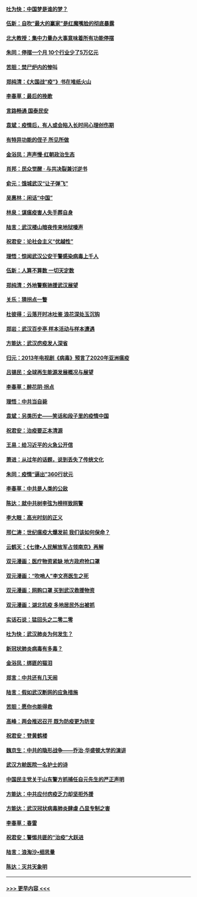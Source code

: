 #### [吐为快：中国梦是谁的梦？](../pages/nsc993/n11906564.md?t=03020431) 
#### [伍新：自吹“最大的赢家”是红魔嘴脸的彻底暴露](../pages/nsc993/n11906407.md?t=03020431) 
#### [北大教授：集中力量办大事意味着所有功能停摆](../pages/nsc993/n11904800.md?t=03020431) 
#### [朱同：停摆一个月 10个行业少了5万亿元](../pages/nsc993/n11904498.md?t=03020431) 
#### [苦胆：焚尸炉内的惨叫](../pages/nsc993/n11904479.md?t=03020431) 
#### [郑纯清：《大国战“疫”》书在堆纸火山](../pages/nsc993/n11904450.md?t=03020431) 
#### [李春草：最后的挽歌](../pages/nsc993/n11904441.md?t=03020431) 
#### [言路畅通 国泰民安](../pages/nsc993/n11904222.md?t=03020431) 
#### [袁斌：疫情后，有人或会陷入长时间心理创伤期](../pages/nsc993/n11901514.md?t=03020431) 
#### [有特异功能的侄子 所见所做](../pages/nsc993/n11901154.md?t=03020431) 
#### [金浴凤：声声慢‧红朝政治生态](../pages/nsc993/n11899553.md?t=03020431) 
#### [肖邦：民众觉醒 · 与共决裂兼讨逆书](../pages/nsc993/n11898435.md?t=03020431) 
#### [俞元：饿城武汉“让子弹飞”](../pages/nsc993/n11898344.md?t=03020431) 
#### [吴惠林：闲话“中国”](../pages/nsc993/n11898182.md?t=03020431) 
#### [林泉：谋瘟疫害人失手葬自身](../pages/nsc993/n11897892.md?t=03020431) 
#### [陆言：武汉楼山暗夜传来地狱嚎声](../pages/nsc993/n11897033.md?t=03020431) 
#### [祝君安：论社会主义“优越性”](../pages/nsc993/n11897005.md?t=03020431) 
#### [理悟：惊闻武汉公安干警感染病毒上千人](../pages/nsc993/n11896947.md?t=03020431) 
#### [伍新：人算不算数 一切天定数](../pages/nsc993/n11893372.md?t=03020431) 
#### [郑纯清：外地警察驰援武汉展望](../pages/nsc993/n11893115.md?t=03020431) 
#### [关乐：猜拐点一瞥](../pages/nsc993/n11893020.md?t=03020431) 
#### [杜彼得：云落开时冰吐鉴 浪花深处玉沉钩](../pages/nsc993/n11892107.md?t=03020431) 
#### [郑岩：武汉百步亭 样本活动与样本遭遇](../pages/nsc993/n11892310.md?t=03020431) 
#### [方能达：武汉疠疫发人深省](../pages/nsc993/n11891376.md?t=03020431) 
#### [归元：2013年电视剧《病毒》预言了2020年亚洲瘟疫](../pages/nsc993/n11891126.md?t=03020431) 
#### [吕锡民：全球再生能源发展概况与展望](../pages/nsc993/n11890613.md?t=03020431) 
#### [李春草：醉花阴·拐点](../pages/nsc993/n11890567.md?t=03020431) 
#### [理悟：中共当自毙](../pages/nsc993/n11890559.md?t=03020431) 
#### [袁斌：另类历史——笑话和段子里的疫情中国](../pages/nsc993/n11889243.md?t=03020431) 
#### [祝君安：治疫要正本清源](../pages/nsc993/n11889085.md?t=03020431) 
#### [王易：给习近平的火急公开信](../pages/nsc993/n11888225.md?t=03020431) 
#### [萧进：从过年的话题，说到丢失了传统文化](../pages/nsc993/n11887732.md?t=03020431) 
#### [朱同：疫情“逼出”360行状元](../pages/nsc993/n11887678.md?t=03020431) 
#### [李春草：中共是人类的公敌](../pages/nsc993/n11887656.md?t=03020431) 
#### [陈达：就中共树李弦为榜样致网警](../pages/nsc993/n11887625.md?t=03020431) 
#### [李大眼：高光时刻的正义](../pages/nsc993/n11887585.md?t=03020431) 
#### [邢仁涛：世纪瘟疫大爆发前 我们该如何保命？](../pages/nsc993/n11887535.md?t=03020431) 
#### [云鹤天：《七律▪人民解放军占领南京》再解](../pages/nsc993/n11887524.md?t=03020431) 
#### [双元漫画：医疗物资紧缺 地方政府抢口罩](../pages/nsc993/n11884744.md?t=03020431) 
#### [双元漫画：“吹哨人”李文亮医生之死](../pages/nsc993/n11884705.md?t=03020431) 
#### [双元漫画：网购口罩 买到武汉救援物资](../pages/nsc993/n11884670.md?t=03020431) 
#### [双元漫画：湖北抗疫 多地居民外出被抓](../pages/nsc993/n11884643.md?t=03020431) 
#### [实话石说：猛回头之二零二零](../pages/nsc993/n11883968.md?t=03020431) 
#### [吐为快：武汉肺炎为何发生？](../pages/nsc993/n11882180.md?t=03020431) 
#### [新冠状肺炎病毒有多毒？](../pages/nsc993/n11881790.md?t=03020431) 
#### [金浴凤：绑匪的猫泪](../pages/nsc993/n11880664.md?t=03020431) 
#### [郑言：中共还有几天闹](../pages/nsc993/n11880645.md?t=03020431) 
#### [陆言：假如武汉断网的应急措施](../pages/nsc993/n11880619.md?t=03020431) 
#### [苦胆：愿你也能得救](../pages/nsc993/n11880601.md?t=03020431) 
#### [高峰：两会推迟召开  既为防疫更为防变](../pages/nsc993/n11879977.md?t=03020431) 
#### [祝君安：登黄鹤楼](../pages/nsc993/n11880583.md?t=03020431) 
#### [魏京生：中共的隐形战争——乔治‧华盛顿大学的演讲](../pages/nsc993/n11879765.md?t=03020431) 
#### [武汉方舱医院一名护士的诗](../pages/nsc993/n11878480.md?t=03020431) 
#### [中国民主党关于山东警方抓捕任自元先生的严正声明](../pages/nsc993/n11877506.md?t=03020431) 
#### [方能达：中共应付疠疫乏力却坚拒外援](../pages/nsc993/n11877497.md?t=03020431) 
#### [方能达：武汉冠状病毒肺炎肆虐 凸显专制之害](../pages/nsc993/n11877475.md?t=03020431) 
#### [李春草：春雷](../pages/nsc993/n11876287.md?t=03020431) 
#### [祝君安：警惕共匪的“治疫”大跃进](../pages/nsc993/n11876084.md?t=03020431) 
#### [陆言：浪淘沙•细思量](../pages/nsc993/n11876071.md?t=03020431) 
#### [陈达：灭共天象明](../pages/nsc993/n11876063.md?t=03020431) 

----
#### [ >>> 更早内容 <<< ](../indexes/nsc993-earlier.md)
